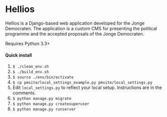 Hellios
====

Hellios is a Django-based web application developed for the Jonge Democraten.
The application is a custom CMS for presenting the political programme and the accepted proposals of the Jonge Democraten.

Requires Python 3.3+

#### Quick install

1. `$ ./clean_env.sh`
1. `$ ./build_env.sh`
1. `$ source ./env/bin/activate`
1. `$ cp pmsite/local_settings_example.py pmsite/local_settings.py`
1. Edit `local_settings.py` to reflect your local setup. Instructions are in the comments.
1. `$ python manage.py migrate`
1. `$ python manage.py createsuperuser`
1. `$ python manage.py runserver`

